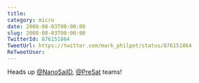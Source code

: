 ```yaml
---
title: 
category: micro
date: 2008-08-03T00:00:00
slug: 2008-08-03T00:00:00
TwitterId: 876151864
TweetUrl: https://twitter.com/mark_philpot/status/876151864
ReTweetUser: 
---
```


Heads up [@NanoSailD](https://twitter.com/NanoSailD), [@PreSat](https://twitter.com/PreSat) teams!